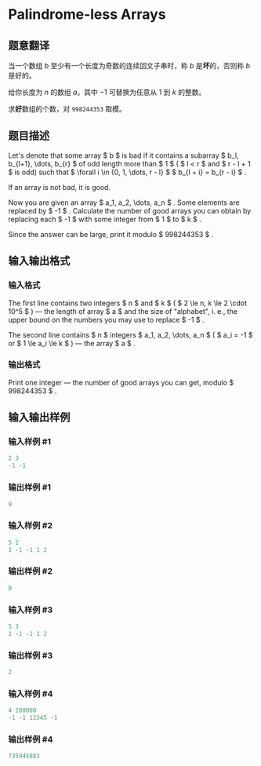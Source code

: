 # Palindrome-less Arrays

## 题意翻译

当一个数组 $b$ 至少有一个长度为奇数的连续回文子串时，称 $b$ 是**坏**的，否则称 $b$ 是好的。

给你长度为 $n$ 的数组 $a$。其中 $−1$ 可替换为任意从 $1$ 到 $k$ 的整数。

求**好**数组的个数，对 `998244353` 取模。

## 题目描述

Let's denote that some array $ b $ is bad if it contains a subarray $ b_l, b_{l+1}, \dots, b_{r} $ of odd length more than $ 1 $ ( $ l < r $ and $ r - l + 1 $ is odd) such that $ \forall i \in \{0, 1, \dots, r - l\} $ $ b_{l + i} = b_{r - i} $ .

If an array is not bad, it is good.

Now you are given an array $ a_1, a_2, \dots, a_n $ . Some elements are replaced by $ -1 $ . Calculate the number of good arrays you can obtain by replacing each $ -1 $ with some integer from $ 1 $ to $ k $ .

Since the answer can be large, print it modulo $ 998244353 $ .

## 输入输出格式

### 输入格式

The first line contains two integers $ n $ and $ k $ ( $ 2 \le n, k \le 2 \cdot 10^5 $ ) — the length of array $ a $ and the size of "alphabet", i. e., the upper bound on the numbers you may use to replace $ -1 $ .

The second line contains $ n $ integers $ a_1, a_2, \dots, a_n $ ( $ a_i = -1 $ or $ 1 \le a_i \le k $ ) — the array $ a $ .

### 输出格式

Print one integer — the number of good arrays you can get, modulo $ 998244353 $ .

## 输入输出样例

### 输入样例 #1

```cpp
2 3
-1 -1

```
### 输出样例 #1

```cpp
9

```
### 输入样例 #2

```cpp
5 2
1 -1 -1 1 2

```
### 输出样例 #2

```cpp
0

```
### 输入样例 #3

```cpp
5 3
1 -1 -1 1 2

```
### 输出样例 #3

```cpp
2

```
### 输入样例 #4

```cpp
4 200000
-1 -1 12345 -1

```
### 输出样例 #4

```cpp
735945883

```
